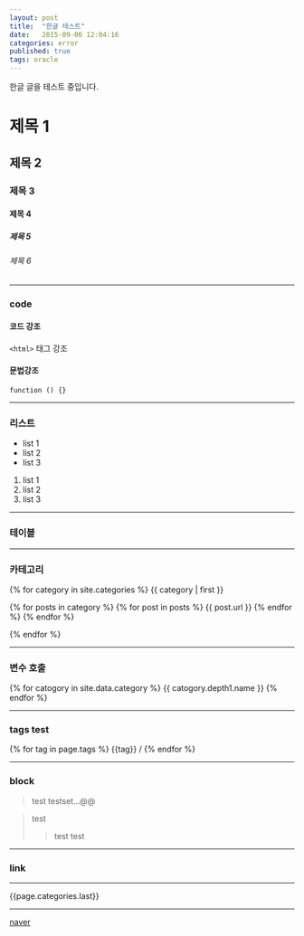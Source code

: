 ```yaml
---
layout: post
title:  "한글 테스트"
date:   2015-09-06 12:04:16
categories: error
published: true
tags: oracle
---
```

한글 글을 테스트 중입니다.

# 제목 1

## 제목 2

### 제목 3

#### 제목 4

##### 제목 5

###### 제목 6

------

### code 

#### 코드 강조

`<html>` 태그 강조

#### 문법강조

```
function () {}
```

---------

### 리스트

- list 1
- list 2
- list 3

1. list 1
2. list 2
3. list 3

--------

### 테이블

------

### 카테고리

{% for category in site.categories %}
   {{ category | first }}

  {% for posts in category %}
    {% for post in posts %}
       {{ post.url }}
    {% endfor %}
  {% endfor %}

{% endfor %}

-----

### 변수 호출

{% for catogory in site.data.category %}
  {{ catogory.depth1.name }}
{% endfor %}

-----

### tags test

{% for tag in page.tags %}
  {{tag}} /
{% endfor %}

------

### block

> test
testset...@@

> test
> > test test


-----

### link

-----

{{page.categories.last}}



-----

[naver](www.naver.com)
